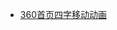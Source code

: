 
<!-- # [知识点测试](https://github.com/xiaodongxier/demo) -->


* [360首页四字移动动画](./20210512-360首页四字移动动画)
